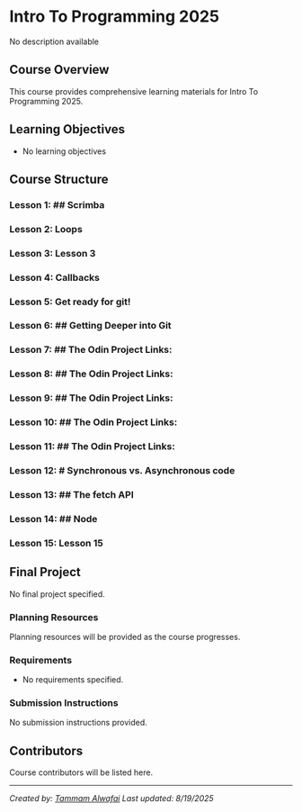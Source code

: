 # Intro To Programming 2025

No description available

## Course Overview

This course provides comprehensive learning materials for Intro To Programming 2025.

## Learning Objectives

- No learning objectives

## Course Structure

### Lesson 1: ## Scrimba
### Lesson 2: Loops
### Lesson 3: Lesson 3
### Lesson 4: Callbacks
### Lesson 5: Get ready for git!
### Lesson 6: ## Getting Deeper into Git
### Lesson 7: ## The Odin Project Links:
### Lesson 8: ## The Odin Project Links:
### Lesson 9: ## The Odin Project Links:
### Lesson 10: ## The Odin Project Links:
### Lesson 11: ## The Odin Project Links:
### Lesson 12: # Synchronous vs. Asynchronous code
### Lesson 13: ## The fetch API
### Lesson 14: ## Node
### Lesson 15: Lesson 15

## Final Project

No final project specified.

### Planning Resources

Planning resources will be provided as the course progresses.

### Requirements

- No requirements specified.

### Submission Instructions

No submission instructions provided.

## Contributors

Course contributors will be listed here.

---

*Created by: [Tammam Alwafai](https://github.com/1992tw)*
*Last updated: 8/19/2025*
